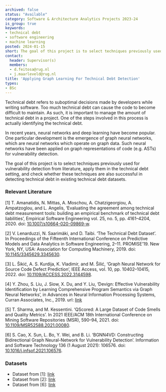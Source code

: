 ```yaml
---
archived: false
status: "Available"
category: Software & Architecture Analytics Projects 2023-24
is_group: true
keywords:
- technical debt
- software engineering
- machine learning
posted: 2024-01-15
short: The goal of this project is to select techniques previously used for vulnerability detection and check whether they are also successful in detecting technical debt in benchmark datasets.
contact:
  header: Supervisor(s)
  members:
  - d.feitosa@rug.nl
  - j.maarleveld@rug.nl
title: 'Applying Graph Learning For Technical Debt Detection'
types:
- BSc
---
```


Technical debt refers to suboptimal decisions made by developers while writing software. Too much technical debt can cause the code to become difficult to maintain. As such, it is important to manage the amount of technical debt in a project. One of the steps involved in this process is actually identifying the technical debt.

In recent years, neural networks and deep learning have become popular. One particular development is the emergence of graph neural networks, which are neural networks which operate on graph data. Such neural networks have been applied on graph representations of code (e.g. ASTs) for vulnerability detection.

The goal of this project is to select techniques previously used for vulnerability detection from literature, apply them in the technical debt setting, and check whether these techniques are also successful in detecting technical debt in existing technical debt datasets.

### Relevant Literature

[1] T. Amanatidis, N. Mittas, A. Moschou, A. Chatzigeorgiou, A. Ampatzoglou, and L. Angelis, ‘Evaluating the agreement among technical debt measurement tools: building an empirical benchmark of technical debt liabilities’, Empirical Software Engineering vol. 25, no. 5, pp. 4161–4204, 2020.
doi: [10.1007/s10664-020-09869-w](https://doi.org/10.1007/s10664-020-09869-w).

[2] V. Lenarduzzi, N. Saarimäki, and D. Taibi. ‘The Technical Debt Dataset’. In Proceedings of the Fifteenth International Conference on Predictive Models and Data Analytics in Software Engineering, 2–11. PROMISE’19. New York, NY, USA: Association for Computing Machinery, 2019.
doi: [10.1145/3345629.3345630](https://doi.org/10.1145/3345629.3345630).

[3] L. Šikić, A. S. Kurdija, K. Vladimir, and M. Šilić, ‘Graph Neural Network for Source Code Defect Prediction’, IEEE Access, vol. 10, pp. 10402–10415, 2022.
doi: [10.1109/ACCESS.2022.3144598](https://doi.org/10.1109/ACCESS.2022.3144598).

[4] Y. Zhou, S. Liu, J. Siow, X. Du, and Y. Liu, ‘Devign: Effective Vulnerability Identification by Learning Comprehensive Program Semantics via Graph Neural Networks’, in Advances in Neural Information Processing Systems, Curran Associates, Inc., 2019.
url: [link](https://proceedings.neurips.cc/paper_files/paper/2019/hash/49265d2447bc3bbfe9e76306ce40a31f-Abstract.html)

[5] T. Sharma, and M. Kessentini. ‘QScored: A Large Dataset of Code Smells and Quality Metrics’. In 2021 IEEE/ACM 18th International Conference on Mining Software Repositories (MSR), 590–94, 2021.
doi: [10.1109/MSR52588.2021.00080](https://doi.org/10.1109/MSR52588.2021.00080).

[6] S. Cao, X. Sun, L. Bo, Y. Wei, and B. Li. ‘BGNN4VD: Constructing Bidirectional Graph Neural-Network for Vulnerability Detection’. Information and Software Technology 136 (1 August 2021): 106576.
doi: [10.1016/j.infsof.2021.106576](https://doi.org/10.1016/j.infsof.2021.106576).

### Datasets

* Dataset from [1]: [link](https://zenodo.org/records/3979784)
* Dataset from [2]: [link](https://github.com/clowee/The-Technical-Debt-Dataset)
* Dataset from [6]: [link](https://zenodo.org/records/4468361)
